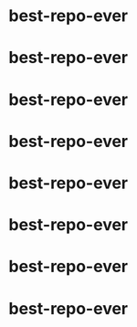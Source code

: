 # best-repo-ever
# best-repo-ever
# best-repo-ever
# best-repo-ever
# best-repo-ever
# best-repo-ever
# best-repo-ever
# best-repo-ever

